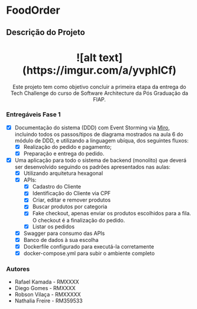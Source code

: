 # FoodOrder

## Descrição do Projeto
<h1 align="center">
    ![alt text](https://imgur.com/a/yvphlCf)
</h1>
<p align="center">Este projeto tem como objetivo concluir a primeira etapa da entrega do Tech Challenge do curso de Software Architecture da Pós Graduação da FIAP.</p>

### Entregáveis Fase 1

- [x] Documentação do sistema (DDD) com Event Storming via [Miro](https://miro.com/app/board/uXjVKhyEAME=/?utm_source=notification&utm_medium=email&utm_campaign=daily-updates&utm_content=view-board-cta&lid=bpzqwwbw6c61), incluindo todos os passos/tipos de diagrama mostrados na aula 6 do módulo de DDD, e utilizando a linguagem ubíqua, dos seguintes fluxos: 
    - [x] Realização do pedido e pagamento;
    - [x] Preparação e entrega do pedido.
- [x] Uma aplicação para todo o sistema de backend (monolito) que deverá ser desenvolvido seguindo os padrões apresentados nas aulas:
    - [x] Utilizando arquitetura hexagonal
    - [x] APIs:
        - [x] Cadastro do Cliente
        - [x] Identificação do Cliente via CPF
        - [x] Criar, editar e remover produtos
        - [x] Buscar produtos por categoria
        - [x] Fake checkout, apenas enviar os produtos escolhidos para a fila. O checkout é a finalização do pedido.
        - [x] Listar os pedidos
    - [x] Swagger para consumo das APIs
    - [x] Banco de dados à sua escolha
    - [x] Dockerfile configurado para executá-la corretamente
    - [x] docker-compose.yml para subir o ambiente completo

### Autores
- Rafael Kamada - RMXXXX
- Diego Gomes - RMXXXX
- Robson Vilaça - RMXXXXX
- Nathalia Freire - RM359533